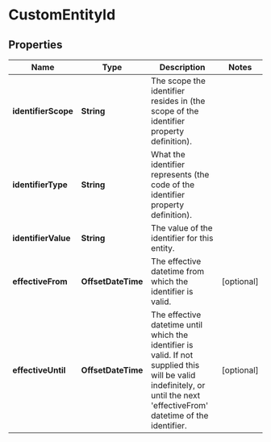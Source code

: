 

# CustomEntityId


## Properties

Name | Type | Description | Notes
------------ | ------------- | ------------- | -------------
**identifierScope** | **String** | The scope the identifier resides in (the scope of the identifier property definition). | 
**identifierType** | **String** | What the identifier represents (the code of the identifier property definition). | 
**identifierValue** | **String** | The value of the identifier for this entity. | 
**effectiveFrom** | **OffsetDateTime** | The effective datetime from which the identifier is valid. |  [optional]
**effectiveUntil** | **OffsetDateTime** | The effective datetime until which the identifier is valid. If not supplied this will be valid indefinitely, or until the next &#39;effectiveFrom&#39; datetime of the identifier. |  [optional]



